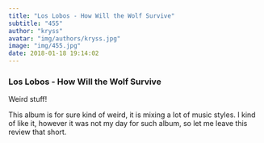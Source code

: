 ```yaml
---
title: "Los Lobos - How Will the Wolf Survive"
subtitle: "455"
author: "kryss"
avatar: "img/authors/kryss.jpg"
image: "img/455.jpg"
date: 2018-01-18 19:14:02
---
```


### Los Lobos - How Will the Wolf Survive
Weird stuff!

This album is for sure kind of weird, it is mixing a lot of music styles. I kind of like it, however it was not my day for such album, so let me leave this review that short.
